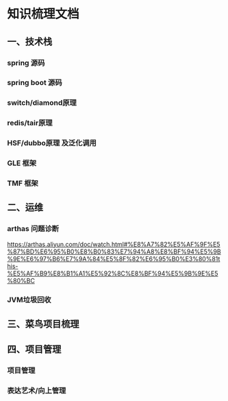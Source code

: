 # 知识梳理文档

## 一、技术栈

### spring 源码

### spring boot 源码

### switch/diamond原理

### redis/tair原理

### HSF/dubbo原理 及泛化调用

### GLE 框架

### TMF 框架



## 二、运维

### arthas 问题诊断
https://arthas.aliyun.com/doc/watch.html#%E8%A7%82%E5%AF%9F%E5%87%BD%E6%95%B0%E8%B0%83%E7%94%A8%E8%BF%94%E5%9B%9E%E6%97%B6%E7%9A%84%E5%8F%82%E6%95%B0%E3%80%81this-%E5%AF%B9%E8%B1%A1%E5%92%8C%E8%BF%94%E5%9B%9E%E5%80%BC

### JVM垃圾回收


## 三、菜鸟项目梳理


## 四、项目管理

### 项目管理 

### 表达艺术/向上管理

